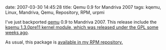 date: 2007-03-30 14:45:28
title: Qemu 0.9 for Mandriva 2007
tags: kqemu, Linux, Mandriva, Qemu, Repository, RPM, urpmi

I've just backported [qemu](http://fabrice.bellard.free.fr/qemu/) 0.9 to Mandriva 2007. This release include the [kqemu 1.3.0pre11 kernel module, which was released under the GPL some weeks ago](http://lwn.net/Articles/220807/).

As usual, this package is [available in my RPM repository.](http://kevin.deldycke.com/static/repository/mandriva/2007.0/i586/)
